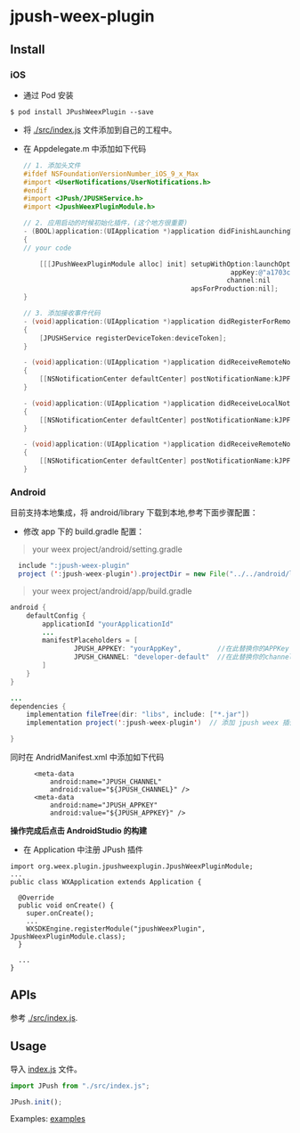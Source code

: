 # jpush-weex-plugin

## Install

### iOS

- 通过 Pod 安装

```
$ pod install JPushWeexPlugin --save
```

- 将 [./src/index.js](./src/index.js) 文件添加到自己的工程中。

- 在 Appdelegate.m 中添加如下代码

  ```objective-c
  // 1. 添加头文件
  #ifdef NSFoundationVersionNumber_iOS_9_x_Max
  #import <UserNotifications/UserNotifications.h>
  #endif
  #import <JPush/JPUSHService.h>
  #import <JpushWeexPluginModule.h>

  // 2. 应用启动的时候初始化插件，(这个地方很重要)
  - (BOOL)application:(UIApplication *)application didFinishLaunchingWithOptions:(NSDictionary *)launchOptions
  {
  // your code

      [[[JPushWeexPluginModule alloc] init] setupWithOption:launchOptions
                                                      appKey:@"a1703c14b186a68a66ef86c1"
                                                     channel:nil
                                            apsForProduction:nil];
  }

  // 3. 添加接收事件代码
  - (void)application:(UIApplication *)application didRegisterForRemoteNotificationsWithDeviceToken:(NSData *)deviceToken
  {
      [JPUSHService registerDeviceToken:deviceToken];
  }

  - (void)application:(UIApplication *)application didReceiveRemoteNotification:(NSDictionary *)userInfo
  {
      [[NSNotificationCenter defaultCenter] postNotificationName:kJPFDidReceiveRemoteNotification object:userInfo];
  }

  - (void)application:(UIApplication *)application didReceiveLocalNotification:(UILocalNotification *)notification
  {
      [[NSNotificationCenter defaultCenter] postNotificationName:kJPFDidReceiveRemoteNotification object: notification.userInfo];
  }

  - (void)application:(UIApplication *)application didReceiveRemoteNotification:(NSDictionary *)userInfo fetchCompletionHandler:(void (^)   (UIBackgroundFetchResult))completionHandler
  {
      [[NSNotificationCenter defaultCenter] postNotificationName:kJPFDidReceiveRemoteNotification object:userInfo];
  }
  ```

### Android

目前支持本地集成，将 android/library 下载到本地,参考下面步骤配置：

- 修改 app 下的 build.gradle 配置：

> your weex project/android/setting.gradle

```java
  include ":jpush-weex-plugin"
  project (':jpush-weex-plugin').projectDir = new File("../../android/library") // 替换成下你载的插件路径

```

> your weex project/android/app/build.gradle

```java
android {
    defaultConfig {
        applicationId "yourApplicationId"
        ...
        manifestPlaceholders = [
                JPUSH_APPKEY: "yourAppKey",         //在此替换你的APPKey
                JPUSH_CHANNEL: "developer-default"  //在此替换你的channel
        ]
    }
}

...
dependencies {
    implementation fileTree(dir: "libs", include: ["*.jar"])
    implementation project(':jpush-weex-plugin')  // 添加 jpush weex 插件依赖

}
```

同时在 AndridManifest.xml 中添加如下代码

```
      <meta-data
          android:name="JPUSH_CHANNEL"
          android:value="${JPUSH_CHANNEL}" />
      <meta-data
          android:name="JPUSH_APPKEY"
          android:value="${JPUSH_APPKEY}" />
```

**操作完成后点击 AndroidStudio 的构建**

- 在 Application 中注册 JPush 插件

```
import org.weex.plugin.jpushweexplugin.JpushWeexPluginModule;
...
public class WXApplication extends Application {

  @Override
  public void onCreate() {
    super.onCreate();
    ...
    WXSDKEngine.registerModule("jpushWeexPlugin", JpushWeexPluginModule.class);
  }

  ...
}

```

## APIs

参考 [./src/index.js](./src/index.js).

## Usage

导入 [index.js](./src/index.js) 文件。

```javascript
import JPush from "./src/index.js";

JPush.init();
```

Examples: [examples](./examples/index.vue)
